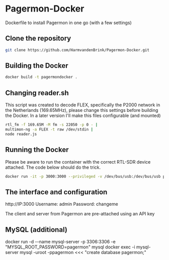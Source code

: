 # Pagermon-Docker
Dockerfile to install Pagermon in one go (with a few settings)

## Clone the repository

```bash
git clone https://github.com/HarmvandenBrink/Pagermon-Docker.git
```

## Building the Docker
```bash
docker build -t pagermondocker .
```

## Changing reader.sh

This script was created to decode FLEX, specifically the P2000 network in the Netherlands (169.65MHz), please change this settings before building the Docker. In a later version I'll make this files configurable (and mounted)

```bash
rtl_fm -f 169.65M -M fm -s 22050 -p 0 - |
multimon-ng -a FLEX -t raw /dev/stdin |
node reader.js
```

## Running the Docker

Please be aware to run the container with the correct RTL-SDR device attached. The code below should do the trick.

```bash
docker run -it -p 3000:3000 --privileged -v /dev/bus/usb:/dev/bus/usb pagermondocker
```

## The interface and configuration
http://IP:3000
Username: admin Password: changeme

The client and server from Pagermon are pre-attached using an API key

## MySQL (additional)

docker run -d --name mysql-server -p 3306:3306 -e "MYSQL_ROOT_PASSWORD=pagermon" mysql
docker exec -i mysql-server mysql -uroot -ppagermon  <<< "create database pagermon;"
